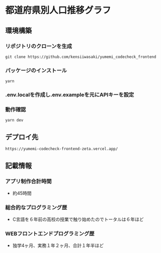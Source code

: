 # 都道府県別人口推移グラフ
## 環境構築
### リポジトリのクローンを生成
```
git clone https://github.com/kensiiwasaki/yumemi_codecheck_frontend
```

### パッケージのインストール
```
yarn
```

### .env.localを作成し.env.exampleを元にAPIキーを設定

### 動作確認
```
yarn dev
```

## デプロイ先
```
https://yumemi-codecheck-frontend-zeta.vercel.app/
```

## 記載情報
### アプリ制作合計時間
- 約45時間

### 総合的なプログラミング歴
- C言語を６年前の高校の授業で触り始めたのでトータルは６年ほど

### WEBフロントエンドプログラミング歴
- 独学4ヶ月、実務１年２ヶ月、合計１年半ほど

